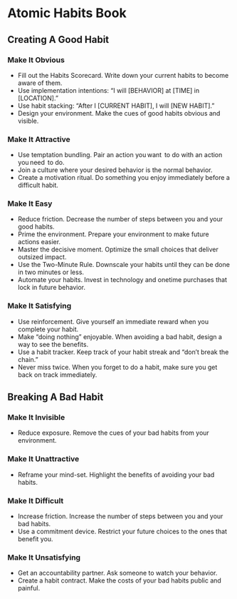 # Atomic Habits Book

## Creating A Good Habit

### Make It Obvious

- Fill out the Habits Scorecard. Write down your current habits to become aware of them.
- Use implementation intentions: “I will [BEHAVIOR] at [TIME] in [LOCATION].”
- Use habit stacking: “After I [CURRENT HABIT], I will [NEW HABIT].”
- Design your environment. Make the cues of good habits obvious and visible.

### Make It Attractive

- Use temptation bundling. Pair an action you want  to do with an action you need  to do.
- Join a culture where your desired behavior is the normal behavior.
- Create a motivation ritual. Do something you enjoy immediately before a difficult habit.

### Make It Easy

- Reduce friction. Decrease the number of steps between you and your good habits.
- Prime the environment. Prepare your environment to make future actions easier.
- Master the decisive moment. Optimize the small choices that deliver outsized impact.
- Use the Two-Minute Rule. Downscale your habits until they can be done in two minutes or less.
- Automate your habits. Invest in technology and onetime purchases that lock in future behavior.

### Make It Satisfying

- Use reinforcement. Give yourself an immediate reward when you complete your habit.
- Make “doing nothing” enjoyable. When avoiding a bad habit, design a way to see the benefits.
- Use a habit tracker. Keep track of your habit streak and “don’t break the chain.”
- Never miss twice. When you forget to do a habit, make sure you get back on track immediately.

## Breaking A Bad Habit

### Make It Invisible

- Reduce exposure. Remove the cues of your bad habits from your environment.

### Make It Unattractive

- Reframe your mind-set. Highlight the benefits of avoiding your bad habits.

### Make It Difficult

- Increase friction. Increase the number of steps between you and your bad habits.
- Use a commitment device. Restrict your future choices to the ones that benefit you.

### Make It Unsatisfying

- Get an accountability partner. Ask someone to watch your behavior.
- Create a habit contract. Make the costs of your bad habits public and painful.
